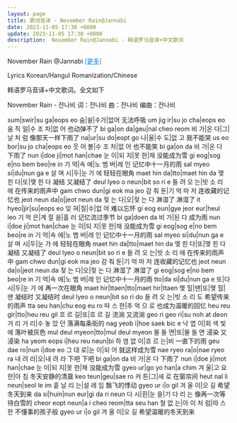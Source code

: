 ```yaml
---
layout: page
title: 歌词音译 - November Rain@Jannabi
date: 2023-11-05 17:30 +0800
update: 2023-11-05 17:30 +0800
description:  November Rain@Jannabi - 韩语罗马音译+中文歌词
---
```


November Rain @Jannabi <a target="_blank" href="/special/song/" style="color: #0c82ff;">[更多]</a>

Lyrics Korean/Hangul Romanization/Chinese

韩语罗马音译+中文歌词。全文如下


November Rain - 잔나비
词：잔나비
曲：잔나비
编曲：잔나비

sum|swir|su ga|eops eo
숨|쉴|수가|없어
无法呼吸
um jig ir|su jo cha|eops eo
움 직 일|수 조 차|없 어
也动弹不了
bi ga|on da|geu|nal cheo reom
비 가|온 다|그|날 처 럼
像那天一样下雨了
na|ur|su do|eopt go
나|울|수 도|없 고
我不能哭
us eo bor|su jo cha|eops eo
웃 어 볼|수 조 차|없 어
也不能笑
bi ga|on da
비 가|온 다
下雨了
nun i|doe ji|mot han|chae
눈 이|되 지|못 한|채
没能成为雪
gi eog|sog e|no bem beo|re in
기 억|속 에|노 벰 버|레 인
记忆中十一月的雨
sal myeo si|du|nun ga e
살 며 시|두|눈 가 에
轻轻在眼角
maet hin da|tto|maet hin da
맺 힌 다|또|맺 힌 다
凝结 又凝结了
deul lyeo o neun|bit so ri e
들 려 오 는|빗 소 리 에
在传来的雨声中
gam chwo dun|gi eok ma jeo
감 춰 둔|기 억 마 저
连收藏的记忆也
jeot neun da|o|jeot neun da
젖 는 다|오|젖 는 다
淋湿了 淋湿了
it hyeo|jir|su|eops eo
잊 혀|질|수|없 어
难以忘怀
gi eog eun|gye jeor eur|heul leo
기 억 은|계 절 을|흘 러
记忆流过季节
bi ga|doen da
비 가|된 다
成为雨
nun i|doe ji|mot han|chae
눈 이|되 지|못 한|채
没能成为雪
gi eog|sog e|no bem beo|re in
기 억|속 에|노 벰 버|레 인
记忆中十一月的雨
sal myeo si|du|nun ga e
살 며 시|두|눈 가 에
轻轻在眼角
maet hin da|tto|maet hin da
맺 힌 다|또|맺 힌 다
凝结 又凝结了
deul lyeo o neun|bit so ri e
들 려 오 는|빗 소 리 에
在传来的雨声中
gam chwo dun|gi eok ma jeo
감 춰 둔|기 억 마 저
连收藏的记忆也
jeot neun da|o|jeot neun da
젖 는 다|오|젖 는 다
淋湿了 淋湿了
gi eog|sog e|no bem beo|re in
기 억|속 에|노 벰 버|레 인
记忆中十一月的雨
tto|da si|du|nun ga e
또|다 시|두|눈 가 에
再一次在眼角
maet hir|ttaen|tto|maet hir|ttaen
맺 힐|땐|또|맺 힐|땐
凝结时 又凝结时
deul lyeo o neun|bit so ri do
들 려 오 는|빗 소 리 도
希望传来的雨声
tta seu han|chu eog eu ro
따 스 한|추 억 으 로
也成为温暖的回忆
heu reu gir|tto|heu reu gil
흐 르 길|또|흐 르 길
流淌 又流淌
geo ri geo ri|su noh at deon
거 리 거 리|수 놓 았 던
落满每条街的
nag yeob i|hoe saek bic e
낙 엽 이|회 색 빛 에
落叶被灰色
mul deul myeon|tto|mul deul myeon
물 들 면|또|물 들 면
浸染 又浸染
ha yeom eops i|heu reu neun|bi
하 염 없 이|흐 르 는|비
一直下的雨
geu dae ro|nun i|doe eo
그 대 로|눈 이|되 어
就这样成为雪
nae ryeo ra|o|nae ryeo ra
내 려 라|오|내 려 라
下吧 下吧
bi ga|on da
비 가|온 다
下雨了
nun i|doe ji|mot han|chae
눈 이|되 지|못 한|채
没能成为雪
gyeo ur|go yo han|a chim
겨 울|고 요 한|아 침
冬天安静的清晨
keo teun|geu|sae ro
커 튼|그|새 로
在窗帘间
heut nal li neun|seol le im
흩 날 리 는|설 레 임
飘飞的悸动
gyeo ur i|o gil
겨 울 이|오 길
希望冬天到来
da si|huin|nun eur|gi da ri neun
다 시|흰|눈 을|기 다 리 는
像再一次等待白雪的
cheor eopt neun|a i cheo reom|tta seu han
철 없 는|아 이 처 럼|따 스 한
不懂事的孩子般
gyeo ur i|o gil
겨 울 이|오 길
希望温暖的冬天到来